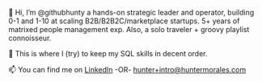 👋 Hi, I’m @githubhunty a hands-on strategic leader and operator, building 0-1 and 1-10 at scaling B2B/B2B2C/marketplace startups. 5+ years of matrixed people management exp. Also, a solo traveler + groovy playlist connoisseur.

🌱 This is where I (try) to keep my SQL skills in decent order.

📫 You can find me on [LinkedIn](https://www.linkedin.com/in/huntercmorales/) -OR- hunter+intro@huntermorales.com


<!---
githubhunty/githubhunty is a ✨ special ✨ repository because its `README.md` (this file) appears on your GitHub profile.
You can click the Preview link to take a look at your changes.
--->
